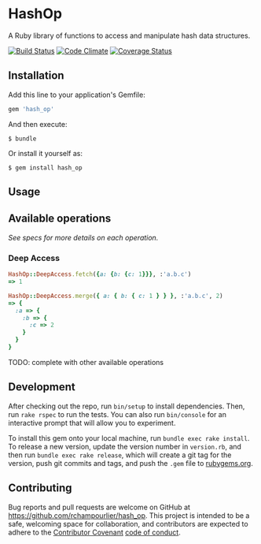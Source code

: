 # HashOp


A Ruby library of functions to access and manipulate hash data structures.

[![Build Status](https://travis-ci.org/rchampourlier/hash_op.svg?branch=master)](https://travis-ci.org/rchampourlier/hash_op)
[![Code Climate](https://codeclimate.com/github/rchampourlier/hash_op/badges/gpa.svg)](https://codeclimate.com/github/rchampourlier/hash_op)
[![Coverage Status](https://coveralls.io/repos/rchampourlier/hash_op/badge.svg)](https://coveralls.io/r/rchampourlier/hash_op)

## Installation

Add this line to your application's Gemfile:

```ruby
gem 'hash_op'
```

And then execute:

    $ bundle

Or install it yourself as:

    $ gem install hash_op

## Usage

## Available operations

_See specs for more details on each operation._

### Deep Access

```ruby
HashOp::DeepAccess.fetch({a: {b: {c: 1}}}, :'a.b.c')
=> 1

HashOp::DeepAccess.merge({ a: { b: { c: 1 } } }, :'a.b.c', 2)
=> {
  :a => {
    :b => {
      :c => 2
    }
  }
}
```
TODO: complete with other available operations

## Development

After checking out the repo, run `bin/setup` to install dependencies. Then, run `rake rspec` to run the tests. You can also run `bin/console` for an interactive prompt that will allow you to experiment.

To install this gem onto your local machine, run `bundle exec rake install`. To release a new version, update the version number in `version.rb`, and then run `bundle exec rake release`, which will create a git tag for the version, push git commits and tags, and push the `.gem` file to [rubygems.org](https://rubygems.org).

## Contributing

Bug reports and pull requests are welcome on GitHub at https://github.com/rchampourlier/hash_op. This project is intended to be a safe, welcoming space for collaboration, and contributors are expected to adhere to the [Contributor Covenant](http://contributor-covenant.org) [code of conduct](CODE_OF_CONDUCT.md).
